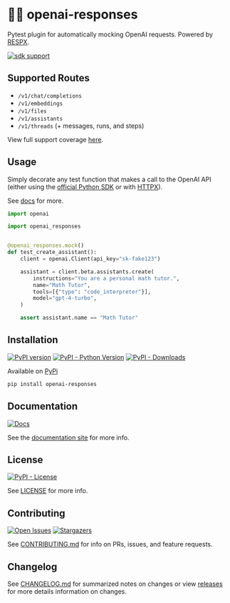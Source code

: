 # 🧪🤖 openai-responses

Pytest plugin for automatically mocking OpenAI requests. Powered by [RESPX](https://github.com/lundberg/respx).

[![sdk support](https://img.shields.io/badge/SDK_Support-v1.25+-white?logo=openai&logoColor=black&labelColor=white)](https://github.com/openai/openai-python)

## Supported Routes

- `/v1/chat/completions`
- `/v1/embeddings`
- `/v1/files`
- `/v1/assistants`
- `/v1/threads` (+ messages, runs, and steps)

View full support coverage [here](https://mharrisb1.github.io/openai-responses-python/routes).

## Usage

Simply decorate any test function that makes a call to the OpenAI API (either using the [official Python SDK](https://github.com/openai/openai-python) or with [HTTPX](https://www.python-httpx.org/)).

See [docs](https://mharrisb1.github.io/openai-responses-python) for more.

```python
import openai

import openai_responses


@openai_responses.mock()
def test_create_assistant():
    client = openai.Client(api_key="sk-fake123")

    assistant = client.beta.assistants.create(
        instructions="You are a personal math tutor.",
        name="Math Tutor",
        tools=[{"type": "code_interpreter"}],
        model="gpt-4-turbo",
    )

    assert assistant.name == "Math Tutor"
```

## Installation

[![PyPI version](https://badge.fury.io/py/openai-responses.svg)](https://badge.fury.io/py/openai-responses)
[![PyPI - Python Version](https://img.shields.io/pypi/pyversions/openai-responses.svg)](https://pypi.org/project/openai-responses/)
[![PyPI - Downloads](https://img.shields.io/pypi/dm/openai-responses)](https://pypi.org/project/openai-responses/)

Available on [PyPi](https://pypi.org/project/openai-responses/)

```bash
pip install openai-responses
```

## Documentation

[![Docs](https://github.com/mharrisb1/openai-responses-python/actions/workflows/docs.yml/badge.svg)](https://mharrisb1.github.io/openai-responses-python)

See the [documentation site](https://mharrisb1.github.io/openai-responses-python) for more info.

## License

[![PyPI - License](https://img.shields.io/pypi/l/openai-responses)](https://opensource.org/blog/license/mit)

See [LICENSE](https://github.com/mharrisb1/openai-responses-python/blob/main/LICENSE) for more info.

## Contributing

[![Open Issues](https://img.shields.io/github/issues/mharrisb1/openai-responses-python)](https://github.com/mharrisb1/openai-responses-python/issues)
[![Stargazers](https://img.shields.io/github/stars/mharrisb1/openai-responses-python?style)](https://pypistats.org/packages/openai-responses)

See [CONTRIBUTING.md](https://github.com/mharrisb1/openai-responses-python/blob/main/CONTRIBUTING.md) for info on PRs, issues, and feature requests.

## Changelog

See [CHANGELOG.md](https://github.com/mharrisb1/openai-responses-python/blob/main/CHANGELOG.md) for summarized notes on changes or view [releases](https://github.com/mharrisb1/openai-responses-python/releases) for more details information on changes.
